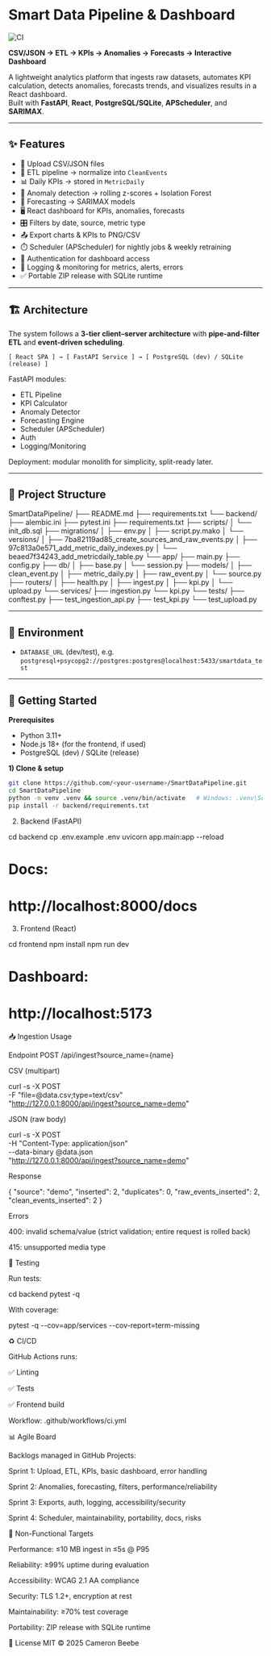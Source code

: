 # Smart Data Pipeline & Dashboard

![CI](https://github.com/fencingbuddha/SmartDataPipeline/actions/workflows/ci.yml/badge.svg?branch=main)

**CSV/JSON → ETL → KPIs → Anomalies → Forecasts → Interactive Dashboard**

A lightweight analytics platform that ingests raw datasets, automates KPI calculation, detects anomalies, forecasts trends, and visualizes results in a React dashboard.  
Built with **FastAPI**, **React**, **PostgreSQL/SQLite**, **APScheduler**, and **SARIMAX**.

---

## ✨ Features

- 📂 Upload CSV/JSON files  
- 🧹 ETL pipeline → normalize into `CleanEvents`  
- 📊 Daily KPIs → stored in `MetricDaily`  
- 🚨 Anomaly detection → rolling z-scores + Isolation Forest  
- 🔮 Forecasting → SARIMAX models  
- 🖥️ React dashboard for KPIs, anomalies, forecasts  
- 🎛️ Filters by date, source, metric type  
- 📤 Export charts & KPIs to PNG/CSV  
- ⏱️ Scheduler (APScheduler) for nightly jobs & weekly retraining  
- 🔐 Authentication for dashboard access  
- 📜 Logging & monitoring for metrics, alerts, errors  
- ✅ Portable ZIP release with SQLite runtime  

---

## 🏗️ Architecture

The system follows a **3-tier client–server architecture** with **pipe-and-filter ETL** and **event-driven scheduling**.

`[ React SPA ] → [ FastAPI Service ] → [ PostgreSQL (dev) / SQLite (release) ]`

FastAPI modules:
- ETL Pipeline
- KPI Calculator
- Anomaly Detector
- Forecasting Engine
- Scheduler (APScheduler)
- Auth
- Logging/Monitoring

Deployment: modular monolith for simplicity, split-ready later.

---

## 📂 Project Structure
SmartDataPipeline/
├── README.md
├── requirements.txt
      └── backend/
├── alembic.ini
├── pytest.ini
├── requirements.txt
├── scripts/
│     └── init_db.sql
├── migrations/
│      ├── env.py
│      ├── script.py.mako
│      └── versions/
│             ├── 7ba82119ad85_create_sources_and_raw_events.py
│             ├── 97c813a0e571_add_metric_daily_indexes.py
│             └── beaed7f34243_add_metricdaily_table.py
└── app/
├── main.py
├── config.py
├── db/
│     ├── base.py
│     └── session.py
├── models/
│     ├── clean_event.py
│     ├── metric_daily.py
│     ├── raw_event.py
│     └── source.py
├── routers/
│     ├── health.py
│     ├── ingest.py
│     ├── kpi.py
│     └── upload.py
└── services/
    ├── ingestion.py
    └── kpi.py
    └── tests/
    ├── conftest.py
    ├── test_ingestion_api.py
    ├── test_kpi.py
    └── test_upload.py

---

## 🌱 Environment

- `DATABASE_URL` (dev/test), e.g.  
  `postgresql+psycopg2://postgres:postgres@localhost:5433/smartdata_test`

---

## 🚀 Getting Started

**Prerequisites**
- Python 3.11+
- Node.js 18+ (for the frontend, if used)
- PostgreSQL (dev) / SQLite (release)

**1) Clone & setup**
```bash
git clone https://github.com/<your-username>/SmartDataPipeline.git
cd SmartDataPipeline
python -m venv .venv && source .venv/bin/activate   # Windows: .venv\Scripts\activate
pip install -r backend/requirements.txt
```
2) Backend (FastAPI)

cd backend
cp .env.example .env
uvicorn app.main:app --reload
# Docs:
# http://localhost:8000/docs


3) Frontend (React)

cd frontend
npm install
npm run dev
# Dashboard:
# http://localhost:5173

📥 Ingestion Usage

Endpoint
POST /api/ingest?source_name={name}

CSV (multipart)

curl -s -X POST \
  -F "file=@data.csv;type=text/csv" \
  "http://127.0.0.1:8000/api/ingest?source_name=demo"


JSON (raw body)

curl -s -X POST \
  -H "Content-Type: application/json" \
  --data-binary @data.json \
  "http://127.0.0.1:8000/api/ingest?source_name=demo"


Response

{
  "source": "demo",
  "inserted": 2,
  "duplicates": 0,
  "raw_events_inserted": 2,
  "clean_events_inserted": 2
}


Errors

400: invalid schema/value (strict validation; entire request is rolled back)

415: unsupported media type

🧪 Testing

Run tests:

cd backend
pytest -q


With coverage:

pytest -q --cov=app/services --cov-report=term-missing

♻️ CI/CD

GitHub Actions runs:

✅ Linting

✅ Tests

✅ Frontend build

Workflow: .github/workflows/ci.yml

📊 Agile Board

Backlogs managed in GitHub Projects:

Sprint 1: Upload, ETL, KPIs, basic dashboard, error handling

Sprint 2: Anomalies, forecasting, filters, performance/reliability

Sprint 3: Exports, auth, logging, accessibility/security

Sprint 4: Scheduler, maintainability, portability, docs, risks

🔐 Non-Functional Targets

Performance: ≤10 MB ingest in ≤5s @ P95

Reliability: ≥99% uptime during evaluation

Accessibility: WCAG 2.1 AA compliance

Security: TLS 1.2+, encryption at rest

Maintainability: ≥70% test coverage

Portability: ZIP release with SQLite runtime

📜 License
MIT © 2025 Cameron Beebe
